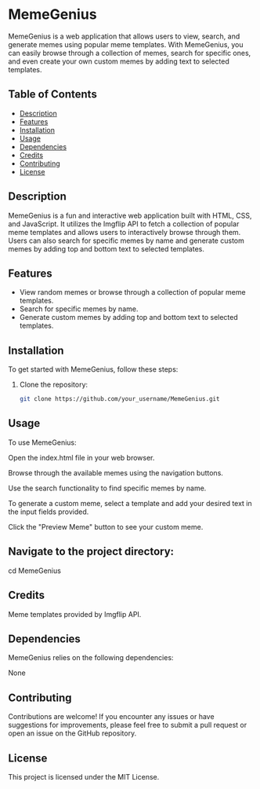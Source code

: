 # MemeGenius

MemeGenius is a web application that allows users to view, search, and generate memes using popular meme templates. With MemeGenius, you can easily browse through a collection of memes, search for specific ones, and even create your own custom memes by adding text to selected templates.

## Table of Contents

- [Description](#description)
- [Features](#features)
- [Installation](#installation)
- [Usage](#usage)
- [Dependencies](#dependencies)
- [Credits](#credits)
- [Contributing](#contributing)
- [License](#license)

## Description

MemeGenius is a fun and interactive web application built with HTML, CSS, and JavaScript. It utilizes the Imgflip API to fetch a collection of popular meme templates and allows users to interactively browse through them. Users can also search for specific memes by name and generate custom memes by adding top and bottom text to selected templates.

## Features

- View random memes or browse through a collection of popular meme templates.
- Search for specific memes by name.
- Generate custom memes by adding top and bottom text to selected templates.

## Installation

To get started with MemeGenius, follow these steps:

1. Clone the repository:

   ```bash
   git clone https://github.com/your_username/MemeGenius.git
 ## Usage
To use MemeGenius:

Open the index.html file in your web browser.

Browse through the available memes using the navigation buttons.

Use the search functionality to find specific memes by name.

To generate a custom meme, select a template and add your desired text in the input fields provided.

Click the "Preview Meme" button to see your custom meme.


   ## Navigate to the project directory:
   cd MemeGenius
   ## Credits
Meme templates provided by Imgflip API.
  ## Dependencies
MemeGenius relies on the following dependencies:

None
  ## Contributing
Contributions are welcome! If you encounter any issues or have suggestions for improvements, please feel free to submit a pull request or open an issue on the GitHub repository.
## License
This project is licensed under the MIT License.
